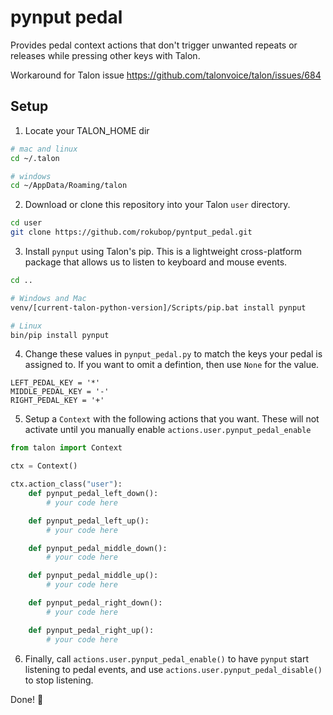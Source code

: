 # pynput pedal

Provides pedal context actions that don't trigger unwanted repeats or releases while pressing other keys with Talon.

Workaround for Talon issue https://github.com/talonvoice/talon/issues/684

## Setup

1. Locate your TALON_HOME dir
```sh
# mac and linux
cd ~/.talon

# windows
cd ~/AppData/Roaming/talon
```

2. Download or clone this repository into your Talon `user` directory.
```sh
cd user
git clone https://github.com/rokubop/pyntput_pedal.git
```

3. Install `pynput` using Talon's pip. This is a lightweight cross-platform package that allows us to listen to keyboard and mouse events.
```sh
cd ..

# Windows and Mac
venv/[current-talon-python-version]/Scripts/pip.bat install pynput

# Linux
bin/pip install pynput
```

4. Change these values in `pynput_pedal.py` to match the keys your pedal is assigned to. If you want to omit a defintion, then use `None` for the value.
```
LEFT_PEDAL_KEY = '*'
MIDDLE_PEDAL_KEY = '-'
RIGHT_PEDAL_KEY = '+'
```

5. Setup a `Context` with the following actions that you want. These will not activate until you manually enable `actions.user.pynput_pedal_enable`

```py
from talon import Context

ctx = Context()

ctx.action_class("user"):
    def pynput_pedal_left_down():
        # your code here

    def pynput_pedal_left_up():
        # your code here

    def pynput_pedal_middle_down():
        # your code here

    def pynput_pedal_middle_up():
        # your code here

    def pynput_pedal_right_down():
        # your code here

    def pynput_pedal_right_up():
        # your code here
```

6. Finally, call `actions.user.pynput_pedal_enable()` to have `pynput` start listening to pedal events, and use `actions.user.pynput_pedal_disable()` to stop listening.

Done! 🎉